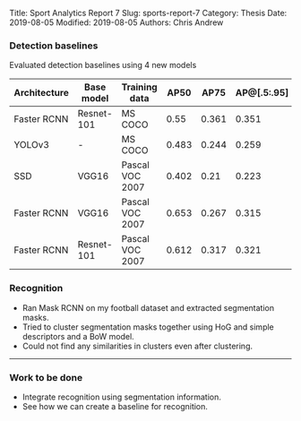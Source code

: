 Title: Sport Analytics Report 7
Slug: sports-report-7
Category: Thesis
Date: 2019-08-05
Modified: 2019-08-05
Authors: Chris Andrew

### Detection baselines
Evaluated detection baselines using 4 new models
<table class="table table-bordered table-hover">
  <thead>
    <tr>
    <b>
    <th>Architecture</th> <th>Base model</th> <th>Training data</th> <th>AP50</th> <th>AP75</th> <th>AP@[.5:.95]</th>
    </b>
    </tr>
  </thead>
  <tbody>
    <tr class='clickable-row' data-href='url://link-for-first-row/'> <td>Faster RCNN</td> <td>Resnet-101</td> <td>MS COCO</td> <td>0.55</td> <td>0.361</td> <td>0.351</td> <tr>
    <tr> <td>YOLOv3</td> <td>-</td> <td>MS COCO</td> <td>0.483</td> <td>0.244</td> <td>0.259</td> </tr>
    <tr> <td>SSD </td> <td>VGG16</td> <td>Pascal VOC 2007</td> <td>0.402</td> <td>0.21</td> <td>0.223 </td> </tr>
    <tr> <td>Faster RCNN</td> <td> VGG16</td> <td> Pascal VOC 2007</td> <td>0.653</td> <td>0.267</td> <td>0.315</td></tr>
    <tr> <td>Faster RCNN</td> <td>Resnet-101</td> <td>Pascal VOC 2007</td> <td>0.612</td> <td>0.317</td> <td>0.321</td></tr>
  </tbody>
</table>

### Recognition
- Ran Mask RCNN on my football dataset and extracted segmentation masks.
- Tried to cluster segmentation masks together using HoG and simple descriptors and a BoW model.
- Could not find any similarities in clusters even after clustering.

-------
### Work to be done
- Integrate recognition using segmentation information.
- See how we can create a baseline for recognition.
